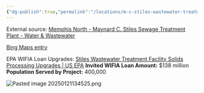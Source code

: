 ```yaml
---
{"dg-publish":true,"permalink":"/locations/m-c-stiles-wastewater-treatment-plant/","noteIcon":"","created":"2025-05-20T09:18:16.469-05:00"}
---
```


External source: [Memphis North - Maynard C. Stiles Sewage Treatment Plant - Water & Wastewater](https://www.waterandwastewater.com/memphis-north-maynard-c-stiles-sewage-treatment-plant/)

[Bing Maps entry](https://www.bing.com/maps?&ty=18&q=Maynard%20C.%20Stiles%20Wastewater%20Treatment%20Plant&ss=ypid.YN873x118870594&mb=35.194941~-90.062871~35.188225~-90.049696&description=2303%20N%202nd%20St%2C%20Memphis%2C%20TN%2038127-7507%C2%B7Government%20services&cardbg=%2388979C&dt=1738346400000&tt=Maynard%20C.%20Stiles%20Wastewater%20Treatment%20Plant&tsts0=%2526ty%253D18%2526q%253DMaynard%252520C.%252520Stiles%252520Wastewater%252520Treatment%252520Plant%2526ss%253Dypid.YN873x118870594%2526mb%253D35.194941~-90.062871~35.188225~-90.049696%2526description%253D2303%252520N%2525202nd%252520St%25252C%252520Memphis%25252C%252520TN%25252038127-7507%2525C2%2525B7Government%252520services%2526cardbg%253D%25252388979C%2526dt%253D1738346400000&tstt0=Maynard%20C.%20Stiles%20Wastewater%20Treatment%20Plant&cp=35.191583~-90.058944&lvl=17&pi=0&ftst=0&ftics=False&v=2&sV=2&form=S00027)


EPA WIFIA Loan Upgrades: [Stiles Wastewater Treatment Facility Solids Processing Upgrades | US EPA](https://www.epa.gov/wifia/stiles-wastewater-treatment-facility-solids-processing-upgrades)
	**Invited WIFIA Loan Amount:** $138 million
	**Population Served by Project:** 400,000
	
![Pasted image 20250121134525.png](/img/user/Pasted%20image%2020250121134525.png)